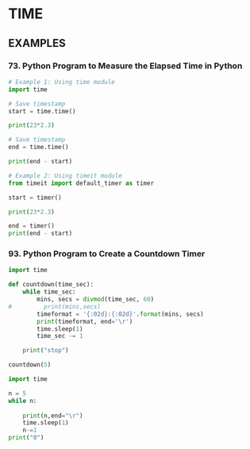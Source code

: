# TIME

## EXAMPLES

### 73. Python Program to Measure the Elapsed Time in Python

```py
# Example 1: Using time module
import time

# Save timestamp
start = time.time()

print(23*2.3)

# Save timestamp
end = time.time()

print(end - start)
```

```py
# Example 2: Using timeit module
from timeit import default_timer as timer

start = timer()

print(23*2.3)

end = timer()
print(end - start)
```

### 93. Python Program to Create a Countdown Timer

```py
import time

def countdown(time_sec):
    while time_sec:
        mins, secs = divmod(time_sec, 60)
#         print(mins,secs)
        timeformat = '{:02d}:{:02d}'.format(mins, secs)
        print(timeformat, end='\r')
        time.sleep(1)
        time_sec -= 1

    print("stop")

countdown(5)
```

```py
import time

n = 5
while n:
    
    print(n,end="\r")
    time.sleep(1)
    n-=1
print("0")
```
